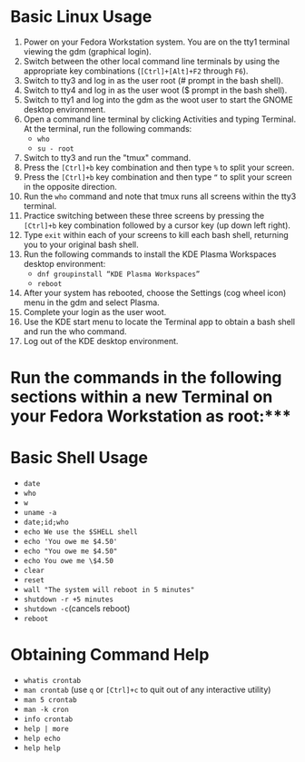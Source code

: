 # Basic Linux Usage
   1. Power on your Fedora Workstation system. You are on the tty1 terminal viewing the gdm (graphical login).
   2. Switch between the other local command line terminals by using the appropriate key combinations (`[Ctrl]+[Alt]+F2` through `F6`).
   3. Switch to tty3 and log in as the user root (# prompt in the bash shell). 
   4. Switch to tty4 and log in as the user woot ($ prompt in the bash shell). 
   5. Switch to tty1 and log into the gdm as the woot user to start the GNOME desktop environment. 
   6. Open a command line terminal by clicking Activities and typing Terminal. At the terminal, run the following commands:
       - `who`
       - `su - root` 
   7. Switch to tty3 and run the "tmux" command. 
   8. Press the `[Ctrl]+b` key combination and then type `%` to split your screen. 
   9. Press the `[Ctrl]+b` key combination and then type `“` to split your screen in the opposite direction. 
   10. Run the `who` command and note that tmux runs all screens within the tty3 terminal. 
   11. Practice switching between these three screens by pressing the `[Ctrl]+b` key combination followed by a cursor key (up down left right). 
   12. Type `exit` within each of your screens to kill each bash shell, returning you to your original bash shell.
   13. Run the following commands to install the KDE Plasma Workspaces desktop environment:
       - `dnf groupinstall “KDE Plasma Workspaces”`
       - `reboot`
   14. After your system has rebooted, choose the Settings (cog wheel icon) menu in the gdm and select Plasma. 
   15. Complete your login as the user woot.
   16. Use the KDE start menu to locate the Terminal app to obtain a bash shell and run the who command. 
   17. Log out of the KDE desktop environment. 

# Run the commands in the following sections within a new Terminal on your Fedora Workstation as root:***

# Basic Shell Usage
   - `date`
   - `who`
   - `w`
   - `uname -a`
   - `date;id;who`
   - `echo We use the $SHELL shell`
   - `echo 'You owe me $4.50'`
   - `echo "You owe me $4.50"`
   - `echo You owe me \$4.50`
   - `clear`
   - `reset`
   - `wall "The system will reboot in 5 minutes"`
   - `shutdown -r +5 minutes`
   - `shutdown -c`(cancels reboot)
   - `reboot`

# Obtaining Command Help
   - `whatis crontab`
   - `man crontab` (use `q` or `[Ctrl]+c` to quit out of any interactive utility)
   - `man 5 crontab`
   - `man -k cron`
   - `info crontab`
   - `help | more`
   - `help echo`
   - `help help`
